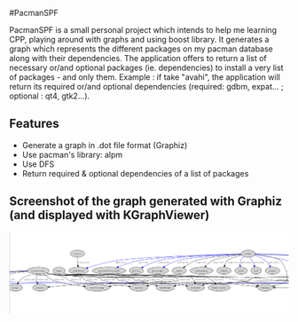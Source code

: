 #PacmanSPF

PacmanSPF is a small personal project which intends to help me learning CPP, playing around with graphs and using boost library.
It generates a graph which represents the different packages on my pacman database along with their dependencies.
The application offers to return a list of necessary or/and optional packages (ie. dependencies) to install a very list of packages - and only them.
Example : if take "avahi", the application will return its required or/and optional dependencies (required: gdbm, expat... ; optional : qt4, gtk2...).

## Features

* Generate a graph in .dot file format (Graphiz)
* Use pacman's library: alpm
* Use DFS
* Return required & optional dependencies of a list of packages

## Screenshot of the graph generated with Graphiz (and displayed with KGraphViewer)

![Graph diagram generation](images/graph.png)